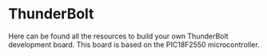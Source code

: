 # ThunderBolt
Here can be found all the resources to build your own ThunderBolt development board. This board is based on the PIC18F2550 microcontroller. 
